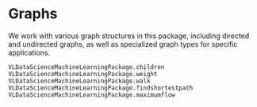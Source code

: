 # Graphs
We work with various graph structures in this package, including directed and undirected graphs, as well as specialized graph types for specific applications.


```@docs
VLDataScienceMachineLearningPackage.children
VLDataScienceMachineLearningPackage.weight
VLDataScienceMachineLearningPackage.walk
VLDataScienceMachineLearningPackage.findshortestpath
VLDataScienceMachineLearningPackage.maximumflow
```